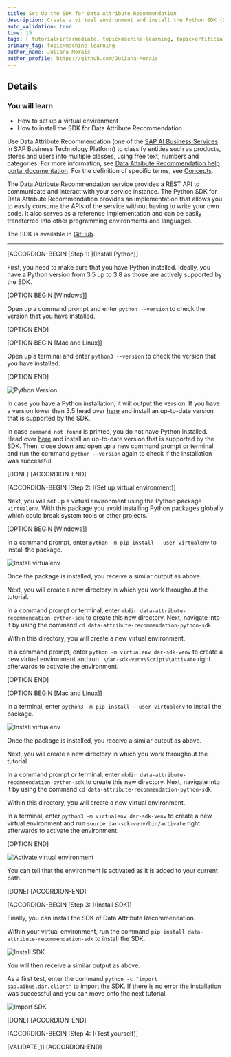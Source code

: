 ```yaml
---
title: Set Up the SDK for Data Attribute Recommendation
description: Create a virtual environment and install the Python SDK (Software Development Kit) for Data Attribute Recommendation.
auto_validation: true
time: 15
tags: [ tutorial>intermediate, topic>machine-learning, topic>artificial-intelligence, topic>cloud, software-product>sap-business-technology-platform, software-product>sap-ai-business-services, software-product>data-attribute-recommendation]
primary_tag: topic>machine-learning
author_name: Juliana Morais
author_profile: https://github.com/Juliana-Morais
---
```


## Details
### You will learn
  - How to set up a virtual environment
  - How to install the SDK for Data Attribute Recommendation

Use Data Attribute Recommendation (one of the [SAP AI Business Services](https://help.sap.com/aibus) in SAP Business Technology Platform) to classify entities such as products, stores and users into multiple classes, using free text, numbers and categories. For more information, see [Data Attribute Recommendation help portal documentation](https://help.sap.com/dar). For the definition of specific terms, see [Concepts](https://help.sap.com/viewer/105bcfd88921418e8c29b24a7a402ec3/SHIP/en-US/cff2de73bc9c4625b35eb036439ae70a.html).

The Data Attribute Recommendation service provides a REST API to communicate and interact with your service instance. The Python SDK for Data Attribute Recommendation provides an implementation that allows you to easily consume the APIs of the service without having to write your own code. It also serves as a reference implementation and can be easily transferred into other programming environments and languages.

The SDK is available in [GitHub](https://github.com/SAP/data-attribute-recommendation-python-sdk).

---

[ACCORDION-BEGIN [Step 1: ](Install Python)]

First, you need to make sure that you have Python installed. Ideally, you have a Python version from 3.5 up to 3.8 as those are actively supported by the SDK.

[OPTION BEGIN [Windows]]

Open up a command prompt and enter `python --version` to check the version that you have installed.

[OPTION END]

[OPTION BEGIN [Mac and Linux]]

Open up a terminal and enter `python3 --version` to check the version that you have installed.

[OPTION END]

![Python Version](python-version.png)

In case you have a Python installation, it will output the version. If you have a version lower than 3.5 head over [here](https://www.python.org/downloads/) and install an up-to-date version that is supported by the SDK.

In case `command not found` is printed, you do not have Python installed. Head over [here](https://www.python.org/downloads/) and install an up-to-date version that is supported by the SDK. Then, close down and open up a new command prompt or terminal and run the command `python --version` again to check if the installation was successful.

[DONE]
[ACCORDION-END]

[ACCORDION-BEGIN [Step 2: ](Set up virtual environment)]

Next, you will set up a virtual environment using the Python package `virtualenv`. With this package you avoid installing Python packages globally which could break system tools or other projects.

[OPTION BEGIN [Windows]]

In a command prompt, enter `python -m pip install --user virtualenv` to install the package.

![Install virtualenv](install-virtualenv.png)

Once the package is installed, you receive a similar output as above.

Next, you will create a new directory in which you work throughout the tutorial.

In a command prompt or terminal, enter `mkdir data-attribute-recommendation-python-sdk` to create this new directory. Next, navigate into it by using the command `cd data-attribute-recommendation-python-sdk`.

Within this directory, you will create a new virtual environment.

In a command prompt, enter `python -m virtualenv dar-sdk-venv` to create a new virtual environment and run `.\dar-sdk-venv\Scripts\activate` right afterwards to activate the environment.

[OPTION END]

[OPTION BEGIN [Mac and Linux]]

In a terminal, enter `python3 -m pip install --user virtualenv` to install the package.

![Install virtualenv](install-virtualenv.png)

Once the package is installed, you receive a similar output as above.

Next, you will create a new directory in which you work throughout the tutorial.

In a command prompt or terminal, enter `mkdir data-attribute-recommendation-python-sdk` to create this new directory. Next, navigate into it by using the command `cd data-attribute-recommendation-python-sdk`.

Within this directory, you will create a new virtual environment.

In a terminal, enter `python3 -m virtualenv dar-sdk-venv` to create a new virtual environment and run `source dar-sdk-venv/bin/activate` right afterwards to activate the environment.

[OPTION END]

![Activate virtual environment](activate-venv.png)

You can tell that the environment is activated as it is added to your current path.

[DONE]
[ACCORDION-END]


[ACCORDION-BEGIN [Step 3: ](Install SDK)]

Finally, you can install the SDK of Data Attribute Recommendation.

Within your virtual environment, run the command `pip install data-attribute-recommendation-sdk` to install the SDK.

![Install SDK](install-sdk.png)

You will then receive a similar output as above.

As a first test, enter the command `python -c "import sap.aibus.dar.client"` to import the SDK. If there is no error the installation was successful and you can move onto the next tutorial.

![Import SDK](import-sdk.png)

[DONE]
[ACCORDION-END]

[ACCORDION-BEGIN [Step 4: ](Test yourself)]

[VALIDATE_1]
[ACCORDION-END]
